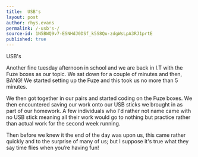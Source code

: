 ```yaml
---
title:  USB's 
layout: post
author: rhys.evans
permalink: /-usb's-/
source-id: 1N5BWQ9v7-ESNHdJ0DSf_k5S8Qu-zdgWsLpA3RJ1prtE
published: true
---
```

USB's 

Another fine tuesday afternoon in school and we are back in I.T with the Fuze boxes as our topic. We sat down for a couple of minutes and then, BANG! We started setting up the Fuze and this took us no more than 5 minutes. 

We then got together in our pairs and started coding on the Fuze boxes. We then encountered saving our work onto our USB sticks we brought in as part of our homework. A few individuals who I'd rather not name came with no USB stick meaning all their work would go to nothing but practice rather than actual work for the second week running.

Then before we knew it the end of the day was upon us, this came rather quickly and to the surprise of many of us; but I suppose it's true what they say time flies when you’re having fun!

